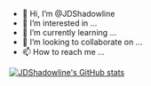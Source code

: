 - 👋 Hi, I’m @JDShadowline
- 👀 I’m interested in ...
- 🌱 I’m currently learning ...
- 💞️ I’m looking to collaborate on ...
- 📫 How to reach me ...


[![JDShadowline's GitHub stats](https://github-readme-stats.vercel.app/api?username=jdshadowline&count_private=true&show_icons=true&theme=dracula)](https://github.com/anuraghazra/github-readme-stats)
